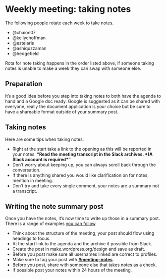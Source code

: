 # Weekly meeting: taking notes

The following people rotate each week to take notes.

*   @chaion07
*   @kellychoffman
*   @estelaris
*   @ashiquzzaman
*   @hedgefield

Rota for note taking happens in the order listed above, if someone taking notes is unable to make a week they can swap with someone else.

## Preparation

It’s a good idea before you step into taking notes to both have the agenda to hand and a Google doc ready. Google is suggested as it can be shared with everyone, really the document application is your choice but be sure to have a shareable format outside of your summary post.

## Taking notes

Here are some tips when taking notes:

*   Right at the start take a link to the opening as this will be reported in your notes: **“Read the meeting transcript in the Slack archives. \*(A Slack account is required\*”**
*   Don’t worry about keeping up, you can always scroll back through the conversation.
*   If there is anything shared you would like clarification on for notes, mention in meeting.
*   Don’t try and take every single comment, your notes are a summary not a transcript.

## Writing the note summary post

Once you have the notes, it’s now time to write up those in a summary post. There is a range of examples [you can follow](https://make.wordpress.org/design/tag/meeting-notes/).

*   Think about the structure of the meeting, your post should flow using headings to focus.
*   At the start link to the agenda and the archive if possible from Slack.
*   Create the post in make.wordpress.org/design and save as draft.
*   Before you post make sure all usernames linked are correct to profiles.
*   Make sure to tag your post with **[#meeting-notes](https://make.wordpress.org/design/tag/meeting-notes/)**.
*   Before you post, share with someone else that takes notes as a check.
*   If possible post your notes within 24 hours of the meeting.